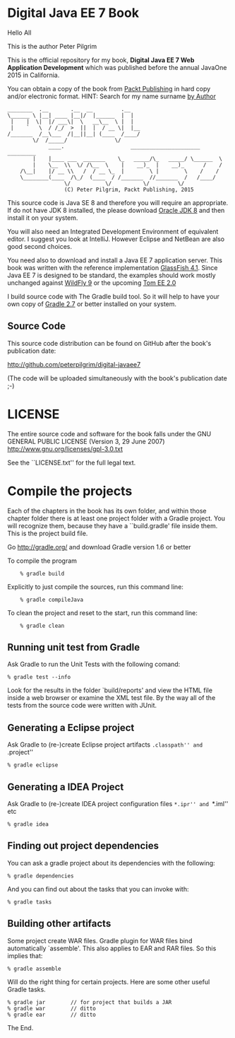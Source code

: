 Digital Java EE 7 Book
==========================

Hello All


This is the author Peter Pilgrim


This is the official repository for my book, **Digital Java EE 7 Web Application Development** which was published
before the annual JavaOne 2015 in California.


You can obtain a copy of the book from [Packt Publishing](http://packtpub.com/) in hard copy and/or electronic format.
HINT: Search for my name surname [by Author](https://www.packtpub.com/all/?search=pilgrim#)




    ________  .__       .__  __         .__   
    \______ \ |__| ____ |__|/  |______  |  |  
     |    |  \|  |/ ___\|  \   __\__  \ |  |  
     |    `   \  / /_/  >  ||  |  / __ \|  |__
    /_______  /__\___  /|__||__| (____  /____/
            \/  /_____/               \/      
                 ____.                     ______________________ _________ 
            |    |____ ___  _______    \_   _____/\_   _____/ \______  \
            |    \__  \\  \/ /\__  \    |    __)_  |    __)_      /    /
        /\__|    |/ __ \\   /  / __ \_  |        \ |        \    /    / 
        \________(____  /\_/  (____  / /_______  //_______  /   /____/  
                      \/           \/          \/         \/            
                      (C) Peter Pilgrim, Packt Publishing, 2015




This source code is Java SE 8 and therefore you will require an appropriate. If do not have JDK 8 installed, 
the please download [Oracle JDK 8](http://java.oracle.com) and then install it on your system. 

You will also need an Integrated Development Environment of equivalent editor. I suggest you look at 
IntelliJ. However Eclipse and NetBean are also good second choices. 

You need also to download and install a Java EE 7 application server. This book was written with the 
 reference implementation [GlassFish 4.1](https://glassfish.java.net/). Since Java EE 7 is designed to be standard, 
 the examples should work mostly unchanged against [WildFly 9](http://wildfly.org/) or the upcoming 
 [Tom EE 2.0](http://tomee.apache.org/apache-tomee.html)
  
I build source code with The Gradle build tool. So it will help to have your own copy of [Gradle 2.7](http://gradle.org) 
or better installed on your system. 


## Source Code

This source code distribution can be found on GitHub after the book's publication date:

http://github.com/peterpilgrim/digital-javaee7

(The code will be uploaded simultaneously with the book's
publication date ;-)


# LICENSE

The entire source code and software for the book falls under the GNU
GENERAL PUBLIC LICENSE (Version 3, 29 June 2007)
http://www.gnu.org/licenses/gpl-3.0.txt

See the ``LICENSE.txt'' for the full legal text.


# Compile the projects

Each of the chapters in the book has its own folder, and within those
chapter folder there is at least one project folder with a Gradle
project. You will recognize them, because they have a ``build.gradle'
file inside them. This is the project build file.


Go http://gradle.org/ and download Gradle version 1.6 or better

To compile the program

        % gradle build


Explicitly to just compile the sources, run this command line:

        % gradle compileJava


To clean the project and reset to the start, run this command line:

        % gradle clean



## Running unit test from Gradle

Ask Gradle to run the Unit Tests with the following comand:

    % gradle test --info


Look for the results in the folder `build/reports' and view the HTML
file inside a web browser or examine the XML test file. By the way all
of the tests from the source code were written with JUnit.




## Generating a Eclipse project

Ask Gradle to (re-)create Eclipse project artifacts ``.classpath''
and ``.project''

    % gradle eclipse



## Generating a IDEA Project

Ask Gradle to (re-)create IDEA project configuration files ``*.ipr''
and ``*.iml'' etc

    % gradle idea



## Finding out project dependencies

You can ask a gradle project about its dependencies with the following:

    % gradle dependencies


And you can find out about the tasks that you can invoke with:

    % gradle tasks



                                           
## Building other artifacts

Some project create WAR files. Gradle plugin for WAR files bind automatically `assemble'. 
This also applies to EAR and RAR files. So this implies that:


    % gradle assemble



Will do the right thing for certain projects. Here are some other useful Gradle tasks.

    % gradle jar        // for project that builds a JAR
    % gradle war        // ditto
    % gradle ear        // ditto




The End.

